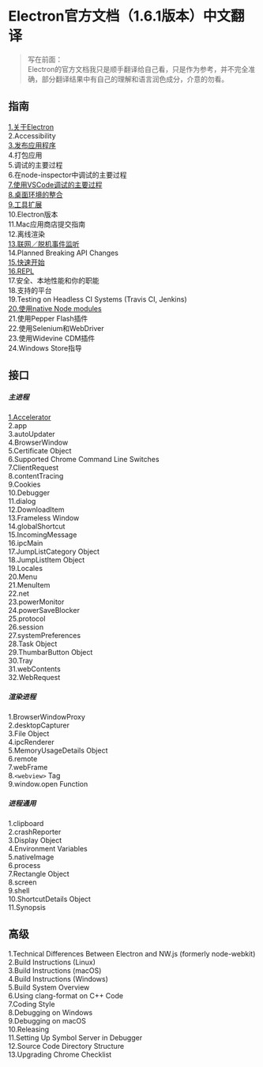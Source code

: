 # Electron官方文档（1.6.1版本）中文翻译

> 写在前面：  
> Electron的官方文档我只是顺手翻译给自己看，只是作为参考，并不完全准确，部分翻译结果中有自己的理解和语言润色成分，介意的勿看。

## 指南

[1.关于Electron](chapter1/section1.html)  
2.Accessibility  
[3.发布应用程序](chapter1/sectio3.html)  
4.打包应用  
5.调试的主要过程  
6.在node-inspector中调试的主要过程  
[7.使用VSCode调试的主要过程](chapter1/section7.html)  
[8.桌面环境的整合](chapter1/section8.html)  
[9.工具扩展](chapter1/section9.html)  
10.Electron版本  
11.Mac应用商店提交指南  
12.离线渲染  
[13.联网／脱机事件监听](chapter1/section13.html)  
14.Planned Breaking API Changes  
[15.快速开始](chapter1/section15.html)  
[16.REPL](chapter1/section16.html)  
17.安全、本地性能和你的职能  
18.支持的平台  
19.Testing on Headless CI Systems \(Travis CI, Jenkins\)  
[20.使用native Node modules](chapter1/section20.html)  
21.使用Pepper Flash插件  
22.使用Selenium和WebDriver  
23.使用Widevine CDM插件  
24.Windows Store指导

## 接口

##### 主进程

[1.Accelerator](chapter2/chapter1/section1.html)  
2.app  
3.autoUpdater  
4.BrowserWindow  
5.Certificate Object  
6.Supported Chrome Command Line Switches  
7.ClientRequest  
8.contentTracing  
9.Cookies  
10.Debugger  
11.dialog  
12.DownloadItem  
13.Frameless Window  
14.globalShortcut  
15.IncomingMessage  
16.ipcMain  
17.JumpListCategory Object  
18.JumpListItem Object  
19.Locales  
20.Menu  
21.MenuItem  
22.net  
23.powerMonitor  
24.powerSaveBlocker  
25.protocol  
26.session  
27.systemPreferences  
28.Task Object  
29.ThumbarButton Object  
30.Tray  
31.webContents  
32.WebRequest

##### 渲染进程

1.BrowserWindowProxy  
2.desktopCapturer  
3.File Object  
4.ipcRenderer  
5.MemoryUsageDetails Object  
6.remote  
7.webFrame  
8.`<webview>` Tag  
9.window.open Function

##### 进程通用

1.clipboard  
2.crashReporter  
3.Display Object  
4.Environment Variables  
5.nativeImage  
6.process  
7.Rectangle Object  
8.screen  
9.shell  
10.ShortcutDetails Object  
11.Synopsis

## 高级

1.Technical Differences Between Electron and NW.js \(formerly node-webkit\)  
2.Build Instructions \(Linux\)  
3.Build Instructions \(macOS\)  
4.Build Instructions \(Windows\)  
5.Build System Overview  
6.Using clang-format on C++ Code  
7.Coding Style  
8.Debugging on Windows  
9.Debugging on macOS  
10.Releasing  
11.Setting Up Symbol Server in Debugger  
12.Source Code Directory Structure  
13.Upgrading Chrome Checklist

